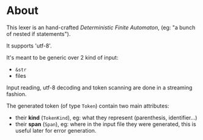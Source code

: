# About

This lexer is an hand-crafted _Deterministic Finite Automaton_,
(eg: "a bunch of nested if statements").

It supports 'utf-8'.

It's meant to be generic over 2 kind of input:
* `&str`
* files

Input reading, utf-8 decoding and token scanning are done in a streaming fashion.

The generated token (of type `Token`) contain two main attributes:
* their __kind__ (`TokenKind`), eg: what they represent (parenthesis, identifier...)
* their __span__ (`Span`), eg: where in the input file they were generated, this is useful later for error generation.
